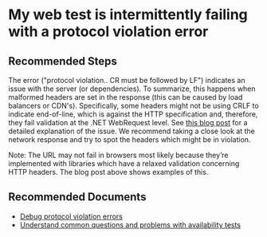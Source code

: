 <properties 
    pageTitle="My web test is intermittently failing with a protocol violation error"
    description="My web test is intermittently failing with a protocol violation error"
    service="microsoft.insights"
    resource="components"
    authors="mcosner"
    ms.author="mcosner"
    displayOrder="12"
    selfHelpType="resource"
    supportTopicIds=""
    productPesIds=""
    cloudEnvironments="MoonCake"
 	articleId="insights-pingtestfailures-mooncake"
/>
# My web test is intermittently failing with a protocol violation error

## **Recommended Steps**

The error ("protocol violation.. CR must be followed by LF") indicates an issue with the server (or dependencies). To summarize, this happens when malformed headers are set in the response (this can be caused by load balancers or CDN's). Specifically, some headers might not be using CRLF to indicate end-of-line, which is against the HTTP specification and, therefore, they fail validation at the .NET WebRequest level.  See [this blog post](http://mehdi.me/a-tale-of-debugging-the-linkedin-api-net-and-http-protocol-violations/) for a detailed explanation of the issue. We recommend taking a close look at the network response and try to spot the headers which might be in violation.

Note: The URL may not fail in browsers most likely because they’re implemented with libraries which have a relaxed validation concerning HTTP headers. The blog post above shows examples of this.

## **Recommended Documents**

* [Debug protocol violation errors](http://mehdi.me/a-tale-of-debugging-the-linkedin-api-net-and-http-protocol-violations/)
* [Understand common questions and problems with availability tests](https://docs.azure.cn/azure-monitor/app/monitor-web-app-availability#qna)
